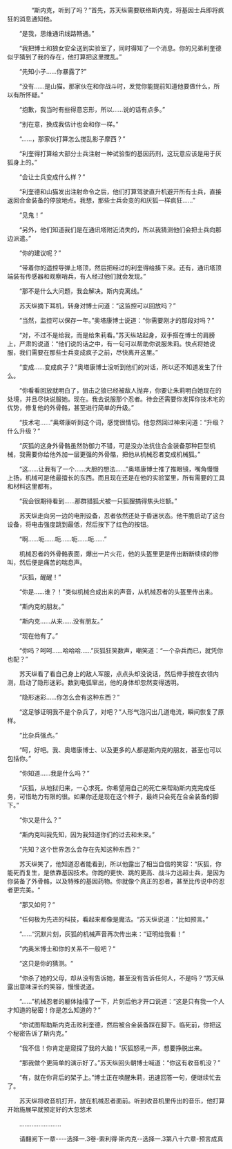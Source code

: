 <div class="read-content j_readContent" id="">
                <p>　　　　“斯内克，听到了吗？”首先，苏天纵需要联络斯内克，将基因士兵即将疯狂的消息通知他。<p>　　“是我，思维通讯线路畅通。”<p>　　“我把博士和狼女安全送到实验室了，同时得知了一个消息。你的兄弟利奎德似乎猜到了我的存在，他打算把这里搅乱。”<p>　　“先知小子……你暴露了?”<p>　　“没有……是山猫。那家伙在和你战斗时，发觉你能提前知道他要做什么，所以有所怀疑。”<p>　　“抱歉，我当时有些得意忘形，所以……说的话有点多。”<p>　　“别在意，换成我估计也会和你一样。”<p>　　“……，那家伙打算怎么搅乱影子摩西？”<p>　　“利奎得打算给大部分士兵注射一种试验型的基因药剂，这玩意应该是用于灰狐身上的。”<p>　　“会让士兵变成什么样？”<p>　　“利奎德和山猫发出注射命令之后，他们打算驾驶直升机避开所有士兵，直接返回合金装备的停放地点。我想，那些士兵会变的和灰狐一样疯狂……”<p>　　“见鬼！”<p>　　“另外，他们知道我们是在通讯塔附近消失的，所以我猜测他们会把士兵向那边派遣。”<p>　　“你的建议呢？”<p>　　“带着你的遥控导弹上塔顶，然后把经过的利奎得给揍下来。还有，通讯塔顶端装有传感器和观察哨兵，有人经过他们就会发现。”<p>　　“那不是什么大问题，我会解决。斯内克离线。”<p>　　苏天纵摘下耳机，转身对博士问道：“这监控可以回放吗？”<p>　　“当然，监控可以保存一年。”奥塔康博士说道：“你需要刚才的那段对吗？”<p>　　“对，不过不是给我，而是给朱莉看。”苏天纵站起身，双手搭在博士的肩膀上，严肃的说道：“他们说的话之中，有一句可以帮助你说服朱莉。快点将她说服，我们需要在那些士兵变成疯子之前，尽快离开这里。”<p>　　“变成……变成疯子？”奥塔康博士没听到他们的对话，所以还不知道发生了什么。<p>　　“你看看回放就明白了，狙击之狼已经被敌人抛弃，你要让朱莉明白她现在的处境，并且尽快说服她。现在。我去说服那个忍者。待会还需要你发挥你技术宅的优势，修复他的外骨骼，甚至进行简单的升级。”<p>　　“技术宅……”奥塔康听到这个词，感觉很情切。他忽然回过神来问道：“升级？什么升级？”<p>　　“灰狐的这身外骨骼虽然防御力不错，可是没办法抗住合金装备那种巨型机械，我需要你给他外加一层更强的外骨骼，把他从机械忍者变成机械狐。”<p>　　“这……让我有了一个……大胆的想法……”奥塔康博士推了推眼镜，嘴角慢慢上扬，机械可是他最擅长的东西。而且现在还是在他的实验室里，所有需要的工具和材料这里都有。<p>　　“我会很期待看到……那群猎狐犬被一只狐狸搞得焦头烂额。”<p>　　苏天纵走向另一边的电刑设备，忍者依然还处于昏迷状态。他干脆启动了这台设备，将电击强度跳到最低，然后按下了红色的按钮。<p>　　“啊……呃……呃……呃……呃……”<p>　　机械忍者的外骨骼表面，爆出一片火花，他的头盔里更是传出断断续续的惨叫，然后便是痛苦的喘息声。<p>　　“灰狐，醒醒！”<p>　　“你是……谁？！”类似机械合成出来的声音，从机械忍者的头盔里传出来。<p>　　“斯内克的朋友。”<p>　　“斯内克……从来……没有朋友。”<p>　　“现在他有了。”<p>　　“你吗？呵呵……哈哈哈……”灰狐狂笑数声，嘲笑道：“一个杂兵而已，就凭你也配？”<p>　　苏天纵看了看自己身上的敌人军服，点点头却没说话，然后伸手按在衣领内测，启动了隐形迷彩。数到电弧窜出，他的身体却忽然变得透明。<p>　　“隐形迷彩……你怎么会有这种东西？”<p>　　“这足够证明我不是个杂兵了，对吧？”人形气泡闪出几道电流，瞬间恢复了原样。<p>　　“比杂兵强点。”<p>　　“呵，好吧。我、奥塔康博士、以及更多的人都是斯内克的朋友，甚至也可以包括你。”<p>　　“你知道……我是什么吗？”<p>　　“灰狐，从地狱归来，一心求死。你希望用自己的死亡来帮助斯内克完成任务，可惜助力有限的很。如果你还是现在这个样子，最终只会死在合金装备的脚下。”<p>　　“你又是什么？”<p>　　“斯内克叫我先知，因为我知道你们的过去和未来。”<p>　　“先知？这个世界怎么会存在先知这种东西？“<p>　　苏天纵笑了，他知道忍者能看到，所以他露出了相当自信的笑容：“灰狐，你能死而复生，是依靠基因技术。你跑的更快、跳的更高、战斗力远超士兵，是因为你装备了外骨骼，以及特殊的基因药物。你就像个真正的忍者，甚至比传说中的忍者更完美。“<p>　　“那又如何？“<p>　　“任何极为先进的科技，看起来都像是魔法。“苏天纵说道：“比如预言。”<p>　　“……“沉默片刻，灰狐的机械声音再次传出来：“证明给我看！”<p>　　“内奥米博士和你的关系不一般吧？“<p>　　“这只是你的猜测。“<p>　　“你杀了她的父母，却从没有告诉她，甚至没有告诉任何人，不是吗？“苏天纵露出意味深长的笑容，慢慢说道。<p>　　“……”机械忍者的躯体抽搐了一下，片刻后他才开口说道：“这是只有我一个人才知道的秘密！你是怎么知道的？”<p>　　“你试图帮助斯内克击败利奎德，然后被合金装备踩在脚下。临死前，你把这个秘密告诉了斯内克。”<p>　　“我不信！你肯定是窥探了我的大脑！”灰狐怒吼一声，想要挣脱出来。<p>　　“那我做个更简单的演示好了。”苏天纵回头朝博士喊道：“你这有收音机没？”<p>　　“有，就在你背后的架子上。”博士正在唤醒朱莉，迅速回答一句，便继续忙去了。<p>　　苏天纵将收音机打开，放在机械忍者面前。听到收音机里传出的音乐，他打算开始施展早就预定好的大忽悠术<p>　　……………………<p>　　请翻阅下一章----选择一.3卷-索利得·斯内克--选择一.3第八十六章-预言成真<p> 
            </div>